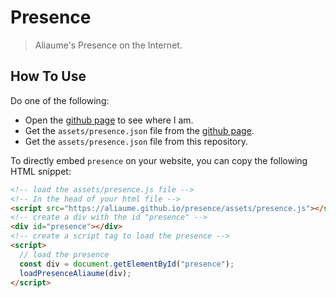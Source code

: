 # Presence

> Aliaume's Presence on the Internet. 

## How To Use

Do one of the following:

- Open the [github page](https://aliaume.github.io/presence/) to see where I am.
- Get the `assets/presence.json` file from the [github page](https://aliaume.github.io/presence/assets/presence.json).
- Get the `assets/presence.json` file from this repository.

To directly embed `presence` on your website, you can copy
the following HTML snippet:

```html
<!-- load the assets/presence.js file -->
<!-- In the head of your html file -->
<script src="https://aliaume.github.io/presence/assets/presence.js"></script>
<!-- create a div with the id "presence" -->
<div id="presence"></div>
<!-- create a script tag to load the presence -->
<script>
  // load the presence
  const div = document.getElementById("presence");
  loadPresenceAliaume(div);
</script>
```
